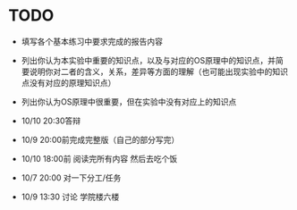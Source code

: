 # TODO
- 填写各个基本练习中要求完成的报告内容
- 列出你认为本实验中重要的知识点，以及与对应的OS原理中的知识点，并简要说明你对二者的含义，关系，差异等方面的理解（也可能出现实验中的知识点没有对应的原理知识点）
- 列出你认为OS原理中很重要，但在实验中没有对应上的知识点


- 10/10 20:30答辩
- 10/9 20:00前完成完整版（自己的部分写完）
- 10/10 18:00前 阅读完所有内容 然后去吃个饭
- 10/7 20:00 对一下分工/任务

- 10/9 13:30 讨论 学院楼六楼